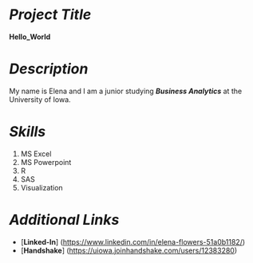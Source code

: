 # *Project Title* 

**Hello_World**

# *Description*

My name is Elena and I am a junior studying **_Business Analytics_** at the University of Iowa.

# *Skills*

1. MS Excel 
2. MS Powerpoint
3. R 
4. SAS
5. Visualization 

# *Additional Links*

- [**Linked-In**] (https://www.linkedin.com/in/elena-flowers-51a0b1182/)
- [**Handshake**] (https://uiowa.joinhandshake.com/users/12383280)
